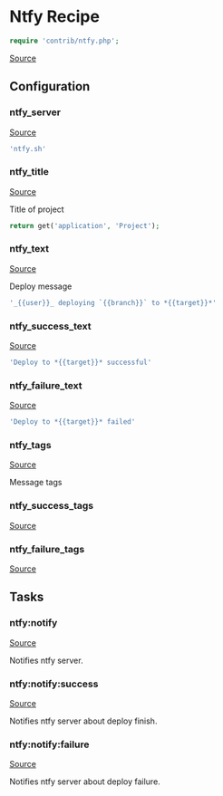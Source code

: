 <!-- DO NOT EDIT THIS FILE! -->
<!-- Instead edit contrib/ntfy.php -->
<!-- Then run bin/docgen -->

# Ntfy Recipe

```php
require 'contrib/ntfy.php';
```

[Source](/contrib/ntfy.php)


## Configuration
### ntfy_server
[Source](https://github.com/deployphp/deployer/blob/master/contrib/ntfy.php#L90)



```php title="Default value"
'ntfy.sh'
```


### ntfy_title
[Source](https://github.com/deployphp/deployer/blob/master/contrib/ntfy.php#L93)

Title of project

```php title="Default value"
return get('application', 'Project');
```


### ntfy_text
[Source](https://github.com/deployphp/deployer/blob/master/contrib/ntfy.php#L98)

Deploy message

```php title="Default value"
'_{{user}}_ deploying `{{branch}}` to *{{target}}*'
```


### ntfy_success_text
[Source](https://github.com/deployphp/deployer/blob/master/contrib/ntfy.php#L99)



```php title="Default value"
'Deploy to *{{target}}* successful'
```


### ntfy_failure_text
[Source](https://github.com/deployphp/deployer/blob/master/contrib/ntfy.php#L100)



```php title="Default value"
'Deploy to *{{target}}* failed'
```


### ntfy_tags
[Source](https://github.com/deployphp/deployer/blob/master/contrib/ntfy.php#L103)

Message tags



### ntfy_success_tags
[Source](https://github.com/deployphp/deployer/blob/master/contrib/ntfy.php#L104)





### ntfy_failure_tags
[Source](https://github.com/deployphp/deployer/blob/master/contrib/ntfy.php#L105)






## Tasks

### ntfy:notify
[Source](https://github.com/deployphp/deployer/blob/master/contrib/ntfy.php#L108)

Notifies ntfy server.




### ntfy:notify:success
[Source](https://github.com/deployphp/deployer/blob/master/contrib/ntfy.php#L126)

Notifies ntfy server about deploy finish.




### ntfy:notify:failure
[Source](https://github.com/deployphp/deployer/blob/master/contrib/ntfy.php#L144)

Notifies ntfy server about deploy failure.




